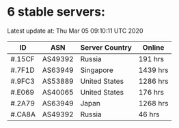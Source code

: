 # 6 stable servers:

Latest update at: Thu Mar 05 09:10:11 UTC 2020

| ID | ASN | Server Country | Online |
| -- | --- | -------------- | ------ |
| #.15CF | AS49392 | Russia | 191 hrs |
| #.7F1D | AS63949 | Singapore | 1439 hrs |
| #.9FC3 | AS53889 | United States | 1286 hrs |
| #.E069 | AS40065 | United States | 176 hrs |
| #.2A79 | AS63949 | Japan | 1268 hrs |
| #.CA8A | AS49392 | Russia | 46 hrs |


